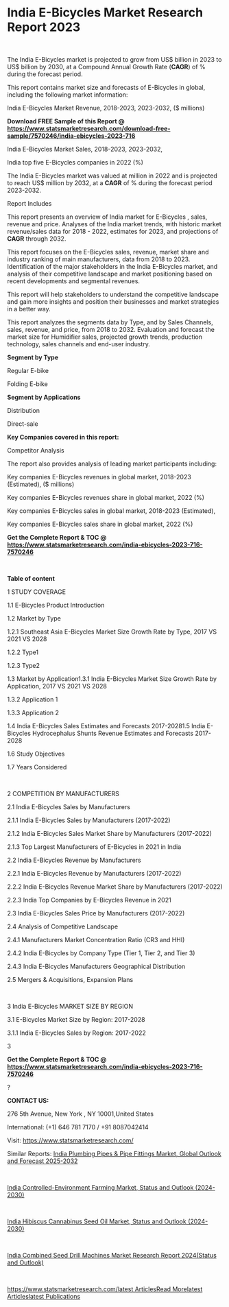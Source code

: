 <h1>India E-Bicycles Market Research Report 2023</h1><br/><p>The India E-Bicycles market is projected to grow from US$ billion in 2023 to US$ billion by 2030, at a Compound Annual Growth Rate (<strong>CAGR</strong>) of % during the forecast period.</p>
 
 
 
 <p>This report contains market size and forecasts of E-Bicycles in global, including the following market information:</p>
 
 
 
 <p>India E-Bicycles Market Revenue, 2018-2023, 2023-2032, ($ millions)</p>
 
 
 
 <p><strong>Download FREE Sample of this Report @ <a href="https://www.statsmarketresearch.com/download-free-sample/7570246/india-ebicycles-2023-716">https://www.statsmarketresearch.com/download-free-sample/7570246/india-ebicycles-2023-716</a></strong></p>
 
 
 
 <p>India E-Bicycles Market Sales, 2018-2023, 2023-2032,</p>
 
 
 
 <p>India top five E-Bicycles companies in 2022 (%)</p>
 
 
 
 <p>The India E-Bicycles market was valued at million in 2022 and is projected to reach US$ million by 2032, at a <strong>CAGR</strong> of % during the forecast period 2023-2032.</p>
 
 
 
 <p>Report Includes</p>
 
 
 
 <p>This report presents an overview of India market for E-Bicycles , sales, revenue and price. Analyses of the India market trends, with historic market revenue/sales data for 2018 - 2022, estimates for 2023, and projections of <strong>CAGR</strong> through 2032.</p>
 
 
 
 <p>This report focuses on the E-Bicycles sales, revenue, market share and industry ranking of main manufacturers, data from 2018 to 2023. Identification of the major stakeholders in the India E-Bicycles market, and analysis of their competitive landscape and market positioning based on recent developments and segmental revenues.</p>
 
 
 
 <p>This report will help stakeholders to understand the competitive landscape and gain more insights and position their businesses and market strategies in a better way.</p>
 
 
 
 <p>This report analyzes the segments data by Type, and by Sales Channels, sales, revenue, and price, from 2018 to 2032. Evaluation and forecast the market size for Humidifier sales, projected growth trends, production technology, sales channels and end-user industry.</p>
 
 
 
 <p><strong>Segment by Type</strong></p>
 
 
 
 <p>Regular E-bike</p>
 
 
 
 <p>Folding E-bike</p>
 
 
 
 <p><strong>Segment <strong><strong>by Applications</strong></strong></strong></p>
 
 
 
 <p>Distribution</p>
 
 
 
 <p>Direct-sale</p>
 
 
 
 <p><strong>Key Companies covered in this report:</strong></p>
 
 
 
 <p>Competitor Analysis</p>
 
 
 
 <p>The report also provides analysis of leading market participants including:</p>
 
 
 
 <p>Key companies E-Bicycles revenues in global market, 2018-2023 (Estimated), ($ millions)</p>
 
 
 
 <p>Key companies E-Bicycles revenues share in global market, 2022 (%)</p>
 
 
 
 <p>Key companies E-Bicycles sales in global market, 2018-2023 (Estimated),</p>
 
 
 
 <p>Key companies E-Bicycles sales share in global market, 2022 (%)</p>
 
 
 
 <div><b>Get the Complete Report & TOC @ <a href="https://www.statsmarketresearch.com/india-ebicycles-2023-716-7570246">https://www.statsmarketresearch.com/india-ebicycles-2023-716-7570246</a></b></div>
 
 
 
 <p><br />
 
 <b>Table of content</b></p>
 
 
 
 <p>1 STUDY COVERAGE<br />
 
 1.1 E-Bicycles Product Introduction<br />
 
 1.2 Market by Type<br />
 
 1.2.1 Southeast Asia E-Bicycles Market Size Growth Rate by Type, 2017 VS 2021 VS 2028<br />
 
 1.2.2 Type1<br />
 
 1.2.3 Type2<br />
 
 1.3 Market by Application1.3.1 India E-Bicycles Market Size Growth Rate by Application, 2017 VS 2021 VS 2028<br />
 
 1.3.2 Application 1<br />
 
 1.3.3 Application 2<br />
 
 1.4 India E-Bicycles Sales Estimates and Forecasts 2017-20281.5 India E-Bicycles Hydrocephalus Shunts Revenue Estimates and Forecasts 2017-2028<br />
 
 1.6 Study Objectives<br />
 
 1.7 Years Considered<br />
 
 <br />
 
 2 COMPETITION BY MANUFACTURERS<br />
 
 2.1 India E-Bicycles Sales by Manufacturers<br />
 
 2.1.1 India E-Bicycles Sales by Manufacturers (2017-2022)<br />
 
 2.1.2 India E-Bicycles Sales Market Share by Manufacturers (2017-2022)<br />
 
 2.1.3 Top Largest Manufacturers of E-Bicycles in 2021 in India<br />
 
 2.2 India E-Bicycles Revenue by Manufacturers<br />
 
 2.2.1 India E-Bicycles Revenue by Manufacturers (2017-2022)<br />
 
 2.2.2 India E-Bicycles Revenue Market Share by Manufacturers (2017-2022)<br />
 
 2.2.3 India Top Companies by E-Bicycles Revenue in 2021<br />
 
 2.3 India E-Bicycles Sales Price by Manufacturers (2017-2022)<br />
 
 2.4 Analysis of Competitive Landscape<br />
 
 2.4.1 Manufacturers Market Concentration Ratio (CR3 and HHI)<br />
 
 2.4.2 India E-Bicycles by Company Type (Tier 1, Tier 2, and Tier 3)<br />
 
 2.4.3 India E-Bicycles Manufacturers Geographical Distribution<br />
 
 2.5 Mergers & Acquisitions, Expansion Plans<br />
 
 <br />
 
 3 India E-Bicycles MARKET SIZE BY REGION<br />
 
 3.1 E-Bicycles Market Size by Region: 2017-2028<br />
 
 3.1.1 India E-Bicycles Sales by Region: 2017-2022<br />
 
 3</p>
 
 
 
 <div><b>Get the Complete Report & TOC @ <a href="https://www.statsmarketresearch.com/india-ebicycles-2023-716-7570246">https://www.statsmarketresearch.com/india-ebicycles-2023-716-7570246</a></b></div>
 
 
 
 <p>? </p>
 
 
 
 <p><b>CONTACT US:</b><br />
 
 276 5th Avenue, New York , NY 10001,United States<br />
 
 International: (+1) 646 781 7170 / +91 8087042414<br />
 
 Visit: <a href="https://www.statsmarketresearch.com/">https://www.statsmarketresearch.com/</a><br />
 
 Similar Reports: <a href="https://www.statsmarketresearch.com/india-ebicycles-2023-716-7570246">India Plumbing Pipes & Pipe Fittings Market, Global Outlook and Forecast 2025-2032</a><br />
 
 <br />
 
 <a href="https://www.statsmarketresearch.com/india-ebicycles-2023-716-7570246">India Controlled-Environment Farming Market, Status and Outlook (2024-2030)</a><br />
 
 <br />
 
 <a href="https://www.statsmarketresearch.com/india-ebicycles-2023-716-7570246">India Hibiscus Cannabinus Seed Oil Market, Status and Outlook (2024-2030)</a><br />
 
 <br />
 
 <a href="https://www.statsmarketresearch.com/india-ebicycles-2023-716-7570246">India Combined Seed Drill Machines Market Research Report 2024(Status and Outlook)</a><br />
 
 <br />
 
 <a href="https://gyeongbokgung.com">https://www.statsmarketresearch.com/</a><a href="https://hallyeomaritime.com">latest Articles</a><a href="https://jingwansa.com">Read More</a><a href="https://nguoiviet.jp/">latest Articles</a><a href="https://www.intelmarketresearch.com/">latest Publications</a></p>